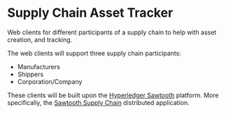 # Supply Chain Asset Tracker
Web clients for different participants of a supply chain to help with asset creation, and tracking.

The web clients will support three supply chain participants:

* Manufacturers
* Shippers
* Corporation/Company

These clients will be built upon the [Hyperledger Sawtooth](https://github.com/hyperledger/sawtooth-core) platform. More specifically, the [Sawtooth Supply Chain](https://github.com/hyperledger/sawtooth-supply-chain) distributed application.